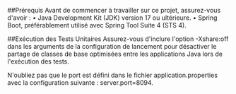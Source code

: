 ##Prérequis
Avant de commencer à travailler sur ce projet, assurez-vous d'avoir :
• Java Development Kit (JDK) version 17 ou ultérieure.
• Spring Boot, préférablement utilisé avec Spring Tool Suite 4 (STS 4).

##Exécution des Tests Unitaires
Assurez-vous d'inclure l'option -Xshare:off dans les arguments de la configuration
de lancement pour désactiver le partage de classes de base optimisées entre les applications Java lors de l'exécution des tests.

N'oubliez pas que le port est défini dans le fichier application.properties avec la configuration suivante : server.port=8094.

